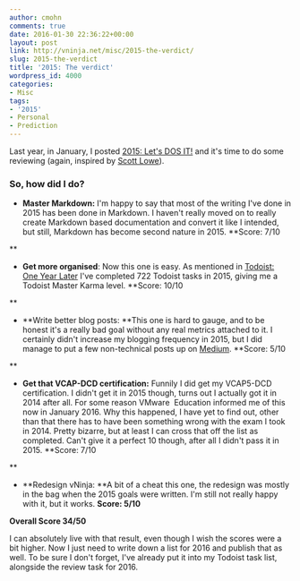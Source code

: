 ```yaml
---
author: cmohn
comments: true
date: 2016-01-30 22:36:22+00:00
layout: post
link: http://vninja.net/misc/2015-the-verdict/
slug: 2015-the-verdict
title: '2015: The verdict'
wordpress_id: 4000
categories:
- Misc
tags:
- '2015'
- Personal
- Prediction
---
```


Last year, in January, I posted [2015: Let's DOS IT!](http://vninja.net/misc/2015-dos-it/) and it's time to do some reviewing (again, inspired by [Scott Lowe](http://blog.scottlowe.org/2015/12/31/looking-back-2015-project-report-card/)).



### So, how did I do?






    
  * **Master Markdown:** I'm happy to say that most of the writing I've done in 2015 has been done in Markdown. I haven't really moved on to really create Markdown based documentation and convert it like I intended, but still, Markdown has become second nature in 2015.
**Score: 7/10

**

    
  * **Get more organised**: Now this one is easy. As mentioned in [Todoist: One Year Later](http://vninja.net/workflow/todoist-one-year-later/) I've completed 722 Todoist tasks in 2015, giving me a Todoist Master Karma level.
**Score: 10/10

**

    
  * **Write better blog posts: **This one is hard to gauge, and to be honest it's a really bad goal without any real metrics attached to it. I certainly didn't increase my blogging frequency in 2015, but I did manage to put a few non-technical posts up on [Medium](https://medium.com/@h0bbel).
**Score: 5/10

**

    
  * **Get that VCAP-DCD certification:** Funnily I did get my VCAP5-DCD certification. I didn't get it in 2015 though, turns out I actually got it in 2014 after all. For some reason VMware  Education informed me of this now in January 2016. Why this happened, I have yet to find out, other than that there has to have been something wrong with the exam I took in 2014. Pretty bizarre, but at least I can cross that off the list as completed. Can't give it a perfect 10 though, after all I didn't pass it in 2015.
**Score: 7/10

**

    
  * **Redesign vNinja: **A bit of a cheat this one, the redesign was mostly in the bag when the 2015 goals were written. I'm still not really happy with it, but it works.
**Score: 5/10**





**Overall Score 34/50**



I can absolutely live with that result, even though I wish the scores were a bit higher. Now I just need to write down a list for 2016 and publish that as well. To be sure I don't forget, I've already put it into my Todoist task list, alongside the review task for 2016.
